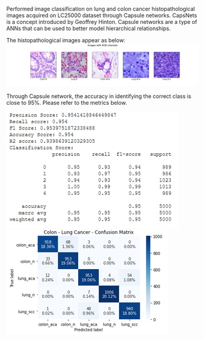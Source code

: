 Performed image classification on lung and colon cancer histopathological images acquired on LC25000 dataset through Capsule networks. CapsNets is a concept introduced by Geoffrey Hinton. Capsule networks are a type of ANNs that can be used to better model hierarchical relationships. 

The histopathological images appear as below: 
![ImagesWithRGBChannels](ImagesWithRGBChannels.jpg)

Through Capsule network, the accuracy in identifying the correct class is close to 95%. Please refer to the metrics below. 

![metrics1](metrics1.png)
![metrics2](metrics2.png)